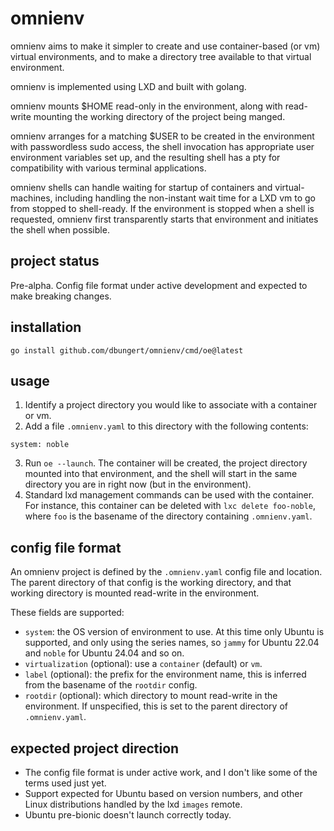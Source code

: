 
# omnienv

omnienv aims to make it simpler to create and use container-based (or vm)
virtual environments, and to make a directory tree available to that virtual
environment.

omnienv is implemented using LXD and built with golang.

omnienv mounts $HOME read-only in the environment, along with read-write
mounting the working directory of the project being manged.

omnienv arranges for a matching $USER to be created in the environment with
passwordless sudo access, the shell invocation has appropriate user environment
variables set up, and the resulting shell has a pty for compatibility with
various terminal applications.

omnienv shells can handle waiting for startup of containers and
virtual-machines, including handling the non-instant wait time for a LXD vm to
go from stopped to shell-ready.  If the environment is stopped when a shell is
requested, omnienv first transparently starts that environment and initiates
the shell when possible.

## project status

Pre-alpha.  Config file format under active development and expected to make
breaking changes.

## installation

    go install github.com/dbungert/omnienv/cmd/oe@latest

## usage

1. Identify a project directory you would like to associate with a container or
   vm.
2. Add a file `.omnienv.yaml` to this directory with the following contents:
```
system: noble
```
3. Run `oe --launch`.  The container will be created, the project directory
   mounted into that environment, and the shell will start in the same
   directory you are in right now (but in the environment).
4. Standard lxd management commands can be used with the container.  For
   instance, this container can be deleted with `lxc delete foo-noble`, where
   `foo` is the basename of the directory containing `.omnienv.yaml`.

## config file format

An omnienv project is defined by the `.omnienv.yaml` config file and location.
The parent directory of that config is the working directory, and that working
directory is mounted read-write in the environment.

These fields are supported:
* `system`: the OS version of environment to use.  At this time only Ubuntu is
  supported, and only using the series names, so `jammy` for Ubuntu 22.04 and
  `noble` for Ubuntu 24.04 and so on.
* `virtualization` (optional): use a `container` (default) or `vm`.
* `label` (optional): the prefix for the environment name, this is inferred
  from the basename of the `rootdir` config.
* `rootdir` (optional): which directory to mount read-write in the environment.
  If unspecified, this is set to the parent directory of `.omnienv.yaml`.

## expected project direction

* The config file format is under active work, and I don't like some of the
  terms used just yet.
* Support expected for Ubuntu based on version numbers, and other Linux
  distributions handled by the lxd `images` remote.
* Ubuntu pre-bionic doesn't launch correctly today.
